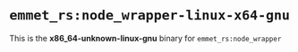 # `emmet_rs:node_wrapper-linux-x64-gnu`

This is the **x86_64-unknown-linux-gnu** binary for `emmet_rs:node_wrapper`
